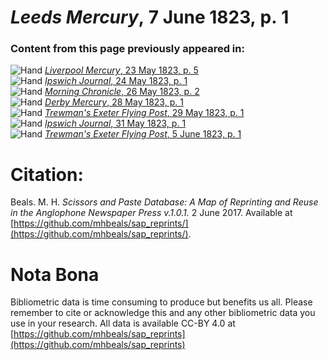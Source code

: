 # *Leeds Mercury*, 7 June 1823, p. 1  
  
### Content from this page previously appeared in:  
![Hand](http://scissorsandpaste.net/wp-content/uploads/2017/06/smallhandpointer.png) [*Liverpool Mercury*, 23 May 1823, p. 5](https://mhbeals.github.io/sap_html/Liverpool-Mercury/Liverpool-Mercury-23-May-1823-p-5)  
![Hand](http://scissorsandpaste.net/wp-content/uploads/2017/06/smallhandpointer.png) [*Ipswich Journal*, 24 May 1823, p. 1](https://mhbeals.github.io/sap_html/Ipswich-Journal/Ipswich-Journal-24-May-1823-p-1)  
![Hand](http://scissorsandpaste.net/wp-content/uploads/2017/06/smallhandpointer.png) [*Morning Chronicle*, 26 May 1823, p. 2](https://mhbeals.github.io/sap_html/Morning-Chronicle/Morning-Chronicle-26-May-1823-p-2)  
![Hand](http://scissorsandpaste.net/wp-content/uploads/2017/06/smallhandpointer.png) [*Derby Mercury*, 28 May 1823, p. 1](https://mhbeals.github.io/sap_html/Derby-Mercury/Derby-Mercury-28-May-1823-p-1)  
![Hand](http://scissorsandpaste.net/wp-content/uploads/2017/06/smallhandpointer.png) [*Trewman's Exeter Flying Post*, 29 May 1823, p. 1](https://mhbeals.github.io/sap_html/Trewman's-Exeter-Flying-Post/Trewman's-Exeter-Flying-Post-29-May-1823-p-1)  
![Hand](http://scissorsandpaste.net/wp-content/uploads/2017/06/smallhandpointer.png) [*Ipswich Journal*, 31 May 1823, p. 1](https://mhbeals.github.io/sap_html/Ipswich-Journal/Ipswich-Journal-31-May-1823-p-1)  
![Hand](http://scissorsandpaste.net/wp-content/uploads/2017/06/smallhandpointer.png) [*Trewman's Exeter Flying Post*, 5 June 1823, p. 1](https://mhbeals.github.io/sap_html/Trewman's-Exeter-Flying-Post/Trewman's-Exeter-Flying-Post-5-June-1823-p-1)  


# Citation: 

Beals. M. H. *Scissors and Paste Database: A Map of Reprinting and Reuse in the Anglophone Newspaper Press v.1.0.1.* 2 June 2017. Available at [https://github.com/mhbeals/sap_reprints/](https://github.com/mhbeals/sap_reprints/). 

# Nota Bona

Bibliometric data is time consuming to produce but benefits us all. Please remember to cite or acknowledge this and any other bibliometric data you use in your research. All data is available CC-BY 4.0 at [https://github.com/mhbeals/sap_reprints](https://github.com/mhbeals/sap_reprints)
